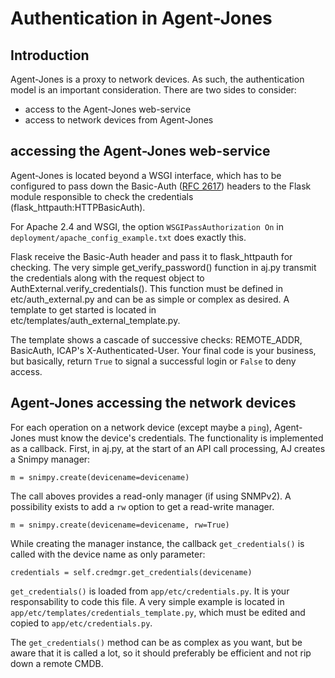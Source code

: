 # Authentication in Agent-Jones

## Introduction

Agent-Jones is a proxy to network devices. As such, the authentication model is an important consideration. There are two sides to consider:

- access to the Agent-Jones web-service
- access to network devices from Agent-Jones

## accessing the Agent-Jones web-service

Agent-Jones is located beyond a WSGI interface, which has to be configured to pass down the Basic-Auth ([RFC 2617](https://www.ietf.org/rfc/rfc2617.txt)) headers to the Flask module responsible to check the credentials (flask_httpauth:HTTPBasicAuth). 

For Apache 2.4 and WSGI, the option `WSGIPassAuthorization On` in `deployment/apache_config_example.txt` does exactly this.

Flask receive the Basic-Auth header and pass it to flask_httpauth for checking. The very simple get_verify_password() function in aj.py transmit the credentials along with the request object to AuthExternal.verify_credentials(). This function must be defined in etc/auth_external.py and can be as simple or complex as desired. A template to get started is located in etc/templates/auth_external_template.py.

The template shows a cascade of successive checks: REMOTE_ADDR, BasicAuth, ICAP's X-Authenticated-User. Your final code is your business, but basically, return `True` to signal a successful login or `False` to deny access.

## Agent-Jones accessing the network devices

For each operation on a network device (except maybe a `ping`), Agent-Jones must know the device's credentials. The functionality is implemented as a callback. First, in aj.py, at the start of an API call processing, AJ creates a Snimpy manager:

    m = snimpy.create(devicename=devicename)

The call aboves provides a read-only manager (if using SNMPv2). A possibility exists to add a `rw` option to get a read-write manager.

    m = snimpy.create(devicename=devicename, rw=True)

While creating the manager instance, the callback `get_credentials()` is called with the device name as only parameter:

	credentials = self.credmgr.get_credentials(devicename)

`get_credentials()` is loaded from `app/etc/credentials.py`. It is your responsability to code this file. A very simple example is located in `app/etc/templates/credentials_template.py`, which must be edited and copied to `app/etc/credentials.py`.

The `get_credentials()` method can be as complex as you want, but be aware that it is called a lot, so it should preferably be efficient and not rip down a remote CMDB.